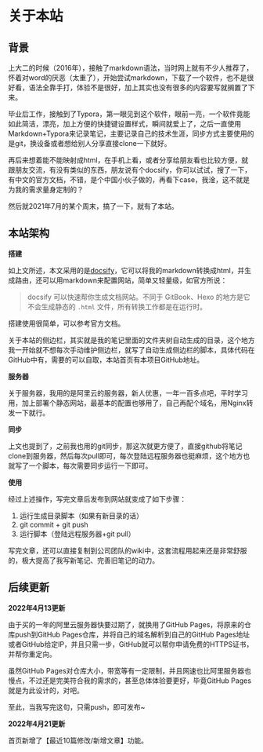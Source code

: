# 关于本站

## 背景

上大二的时候（2016年），接触了markdown语法，当时网上就有不少人推荐了，怀着对word的厌恶（太重了），开始尝试markdown，下载了一个软件，也不是很好看，语法全靠手打，体验不是很好，加上其实也没有很多的内容要写就搁置了下来。

毕业后工作，接触到了Typora，第一眼见到这个软件，眼前一亮，一个软件竟能如此简洁，漂亮，加上方便的快捷键设置样式，瞬间就爱上了，之后一直使用Markdown+Typora来记录笔记，主要记录自己的技术生涯，同步方式主要使用的是git，换设备或者想给别人分享直接clone一下就好。

再后来想着能不能映射成html，在手机上看，或者分享给朋友看也比较方便，就跟朋友交流，有没有类似的东西，朋友说有个docsify，你可以试试，搜了一下，有中文的官方文档，不错，是个中国小伙子做的，再看下case，我淦，这不就是为我的需求量身定制的？

然后就2021年7月的某个周末，搞了一下，就有了本站。

## 本站架构

**搭建**

如上文所述，本文采用的是[docsify](https://docsify.js.org/#/zh-cn/?id=docsify)，它可以将我的markdown转换成html，并生成路由，还可以用markdown来配置网站，简单又轻量级，如官方所说：

> docsify 可以快速帮你生成文档网站。不同于 GitBook、Hexo 的地方是它不会生成静态的 `.html` 文件，所有转换工作都是在运行时。

搭建使用很简单，可以参考官方文档。

关于本站的侧边栏，其实就是我的笔记里面的文件夹树自动生成的目录，这个地方我一开始就不想每次手动维护侧边栏，就写了自动生成侧边栏的脚本，具体代码在GitHub中有，需要的可以自取，本站首页有本项目GitHub地址。

**服务器**

关于服务器，我用的是阿里云的服务器，新人优惠，一年一百多点吧，平时学习用，加上部署个静态网站，最基本的配置也够用了，自己再配个域名，用Nginx转发一下就行。

**同步**

上文也提到了，之前我也用的git同步，那这次就更方便了，直接github将笔记clone到服务器，然后每次pull即可，每次登陆远程服务器也挺麻烦，这个地方也就写了一个脚本，每次需要同步运行一下即可。

**使用**

经过上述操作，写完文章后发布到网站就变成了如下步骤：

1. 运行生成目录脚本（如果有新目录的话）
2. git commit + git push
3. 运行脚本（登陆远程服务器+git pull）

写完文章，还可以直接复制到公司团队的wiki中，这套流程用起来还是非常舒服的，极大提高了我写新笔记、完善旧笔记的动力。

## 后续更新

**2022年4月13更新**

由于买的一年的阿里云服务器快要过期了，就换用了GitHub Pages，将原来的仓库push到GitHub Pages仓库，并将自己的域名解析到自己的GitHub Pages地址或者GitHub给定IP，并且只需一步，GitHub就可以帮你申请免费的HTTPS证书，并帮你重定向。

虽然GitHub Pages对仓库大小，带宽等有一定限制，并且网速也比阿里服务器也慢点，不过还是完美符合我的需求的，甚至总体体验要更好，毕竟GitHub Pages就是为此设计的，对吧。

至此，当我写完这句，只需push，即可发布~

**2022年4月21更新**

首页新增了【最近10篇修改/新增文章】功能。

